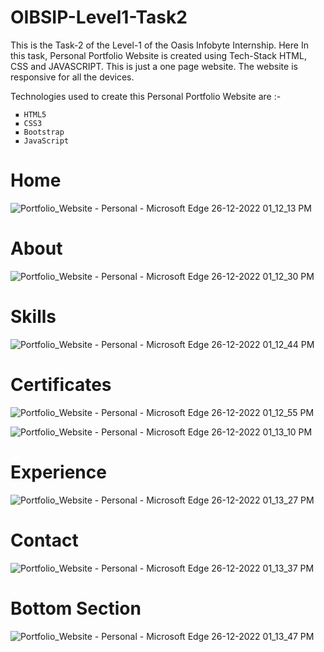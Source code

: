 # OIBSIP-Level1-Task2

This is the Task-2 of the Level-1 of the Oasis Infobyte Internship. Here In this task, Personal Portfolio Website is created using Tech-Stack HTML, CSS and JAVASCRIPT. This is just a one page website. The website is responsive for all the devices.

Technologies used to create this Personal Portfolio Website are :-
    
     ▪ HTML5
     ▪ CSS3
     ▪ Bootstrap
     ▪ JavaScript


# Home

![Portfolio_Website - Personal - Microsoft​ Edge 26-12-2022 01_12_13 PM](https://user-images.githubusercontent.com/85254301/209521841-5e389529-1536-44f9-a851-a76b1bf33880.png)

# About
![Portfolio_Website - Personal - Microsoft​ Edge 26-12-2022 01_12_30 PM](https://user-images.githubusercontent.com/85254301/209521871-a5960743-528b-4c15-a86f-1157d4312c3a.png)

# Skills
![Portfolio_Website - Personal - Microsoft​ Edge 26-12-2022 01_12_44 PM](https://user-images.githubusercontent.com/85254301/209521894-dff39e67-845b-4bfc-b4a3-3ba4acf156c6.png)

# Certificates
![Portfolio_Website - Personal - Microsoft​ Edge 26-12-2022 01_12_55 PM](https://user-images.githubusercontent.com/85254301/209521937-2c201b39-cca3-47ef-9132-9a8515a95e07.png)


![Portfolio_Website - Personal - Microsoft​ Edge 26-12-2022 01_13_10 PM](https://user-images.githubusercontent.com/85254301/209521964-51b9b9b4-0a5b-4d89-b841-0a6ae72b2d01.png)

# Experience
![Portfolio_Website - Personal - Microsoft​ Edge 26-12-2022 01_13_27 PM](https://user-images.githubusercontent.com/85254301/209522017-8e05fdcd-491f-4967-afc6-4480e24828d8.png)

# Contact
![Portfolio_Website - Personal - Microsoft​ Edge 26-12-2022 01_13_37 PM](https://user-images.githubusercontent.com/85254301/209522050-d3883683-2b2a-4e41-8f51-3404110561ec.png)

# Bottom Section
![Portfolio_Website - Personal - Microsoft​ Edge 26-12-2022 01_13_47 PM](https://user-images.githubusercontent.com/85254301/209522071-36807769-f964-4d9a-ab07-d2817b9e2016.png)

